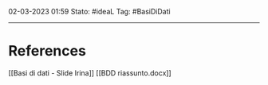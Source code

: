 02-03-2023 01:59
Stato: #ideaL
Tag: #BasiDiDati 


---
# References 

[[Basi di dati - Slide Irina]]
[[BDD riassunto.docx]]